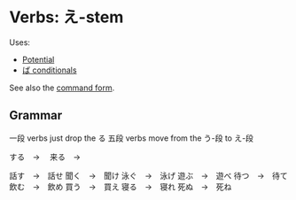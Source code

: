 # Verbs: え-stem

Uses:
- [Potential](・える)
- [ば conditionals](・ば)

See also the [command form](requests).

## Grammar

一段 verbs just drop the る
五段 verbs move from the う-段 to え-段

する　→　
来る　→　

話す　→　話せ
聞く　→　聞け
泳ぐ　→　泳げ
遊ぶ　→　遊べ
待つ　→　待て
飲む　→　飲め
買う　→　買え
寝る　→　寝れ
死ぬ　→　死ね

